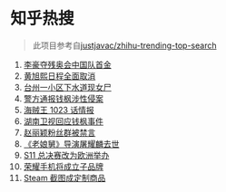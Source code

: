 # 知乎热搜

> 此项目参考自[justjavac/zhihu-trending-top-search](https://github.com/justjavac/zhihu-trending-top-search/blob/main/utils.ts)

<!-- BEGIN -->
  <!-- 最后更新时间:Wed Aug 25 2021 15:10:59 GMT+0000 (Coordinated Universal Time) -->
  1. [李豪夺残奥会中国队首金](https://www.zhihu.com/search?q=李豪)
1. [黄旭熙日程全面取消](https://www.zhihu.com/search?q=黄旭熙)
1. [台州一小区下水道现女尸 ](https://www.zhihu.com/search?q=台州女尸)
1. [警方通报钱枫涉性侵案](https://www.zhihu.com/search?q=钱枫)
1. [海贼王 1023 话情报](https://www.zhihu.com/search?q=海贼王)
1. [湖南卫视回应钱枫事件](https://www.zhihu.com/search?q=湖南卫视回应)
1. [赵丽颖粉丝群被禁言](https://www.zhihu.com/search?q=赵丽颖粉丝群)
1. [《老娘舅》导演屠耀麟去世](https://www.zhihu.com/search?q=屠耀麟)
1. [S11 总决赛改为欧洲举办](https://www.zhihu.com/search?q=s11全球总决赛)
1. [荣耀手机将成立子品牌](https://www.zhihu.com/search?q=星耀)
1. [Steam 截图成定制商品](https://www.zhihu.com/search?q=steam)
  <!-- END -->